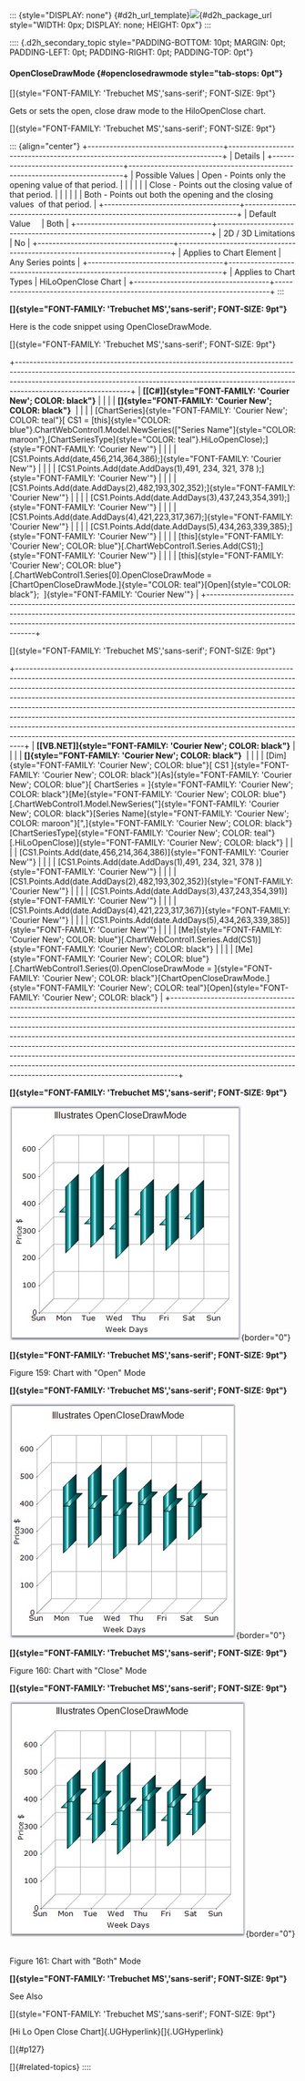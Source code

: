 ::: {style="DISPLAY: none"}
[](ms-xhelp:///?Id=d2h_url_template){#d2h_url_template}![](!package_url!){#d2h_package_url style="WIDTH: 0px; DISPLAY: none; HEIGHT: 0px"}
:::

:::: {.d2h_secondary_topic style="PADDING-BOTTOM: 10pt; MARGIN: 0pt; PADDING-LEFT: 0pt; PADDING-RIGHT: 0pt; PADDING-TOP: 0pt"}
#### OpenCloseDrawMode {#openclosedrawmode style="tab-stops: 0pt"}

[]{style="FONT-FAMILY: 'Trebuchet MS','sans-serif'; FONT-SIZE: 9pt"} 

Gets or sets the open, close draw mode to the HiloOpenClose chart.

[]{style="FONT-FAMILY: 'Trebuchet MS','sans-serif'; FONT-SIZE: 9pt"} 

::: {align="center"}
+-------------------------------------+----------------------------------------------------------------------------+
| Details                                                                                                          |
+-------------------------------------+----------------------------------------------------------------------------+
| Possible Values                     | Open - Points only the opening value of that period.                       |
|                                     |                                                                            |
|                                     | Close - Points out the closing value of that period.                       |
|                                     |                                                                            |
|                                     | Both - Points out both the opening and the closing values  of that period. |
+-------------------------------------+----------------------------------------------------------------------------+
| Default Value                       | Both                                                                       |
+-------------------------------------+----------------------------------------------------------------------------+
| 2D / 3D Limitations                 | No                                                                         |
+-------------------------------------+----------------------------------------------------------------------------+
| Applies to Chart Element            | Any Series points                                                          |
+-------------------------------------+----------------------------------------------------------------------------+
| Applies to Chart Types              | HiLoOpenClose Chart                                                        |
+-------------------------------------+----------------------------------------------------------------------------+
:::

**[]{style="FONT-FAMILY: 'Trebuchet MS','sans-serif'; FONT-SIZE: 9pt"}** 

Here is the code snippet using OpenCloseDrawMode.

[]{style="FONT-FAMILY: 'Trebuchet MS','sans-serif'; FONT-SIZE: 9pt"} 

+-------------------------------------------------------------------------------------------------------------------------------------------------------------------------------------------------------------------------------------------------------------------------+
| **[\[C#\]]{style="FONT-FAMILY: 'Courier New'; COLOR: black"}**                                                                                                                                                                                                          |
|                                                                                                                                                                                                                                                                         |
| **[]{style="FONT-FAMILY: 'Courier New'; COLOR: black"}**                                                                                                                                                                                                                |
|                                                                                                                                                                                                                                                                         |
| [ChartSeries]{style="FONT-FAMILY: 'Courier New'; COLOR: teal"}[ CS1 = [this]{style="COLOR: blue"}.ChartWebControl1.Model.NewSeries([\"Series Name\"]{style="COLOR: maroon"},[ChartSeriesType]{style="COLOR: teal"}.HiLoOpenClose);]{style="FONT-FAMILY: 'Courier New'"} |
|                                                                                                                                                                                                                                                                         |
| [CS1.Points.Add(date,456,214,364,386);]{style="FONT-FAMILY: 'Courier New'"}                                                                                                                                                                                             |
|                                                                                                                                                                                                                                                                         |
| [CS1.Points.Add(date.AddDays(1),491, 234, 321, 378 );]{style="FONT-FAMILY: 'Courier New'"}                                                                                                                                                                              |
|                                                                                                                                                                                                                                                                         |
| [CS1.Points.Add(date.AddDays(2),482,193,302,352);]{style="FONT-FAMILY: 'Courier New'"}                                                                                                                                                                                  |
|                                                                                                                                                                                                                                                                         |
| [CS1.Points.Add(date.AddDays(3),437,243,354,391);]{style="FONT-FAMILY: 'Courier New'"}                                                                                                                                                                                  |
|                                                                                                                                                                                                                                                                         |
| [CS1.Points.Add(date.AddDays(4),421,223,317,367);]{style="FONT-FAMILY: 'Courier New'"}                                                                                                                                                                                  |
|                                                                                                                                                                                                                                                                         |
| [CS1.Points.Add(date.AddDays(5),434,263,339,385);]{style="FONT-FAMILY: 'Courier New'"}                                                                                                                                                                                  |
|                                                                                                                                                                                                                                                                         |
| [this]{style="FONT-FAMILY: 'Courier New'; COLOR: blue"}[.ChartWebControl1.Series.Add(CS1);]{style="FONT-FAMILY: 'Courier New'"}                                                                                                                                         |
|                                                                                                                                                                                                                                                                         |
| [this]{style="FONT-FAMILY: 'Courier New'; COLOR: blue"}[.ChartWebControl1.Series\[0\].OpenCloseDrawMode = [ChartOpenCloseDrawMode.]{style="COLOR: teal"}[Open]{style="COLOR: black"};  ]{style="FONT-FAMILY: 'Courier New'"}                                            |
+-------------------------------------------------------------------------------------------------------------------------------------------------------------------------------------------------------------------------------------------------------------------------+

[]{style="FONT-FAMILY: 'Trebuchet MS','sans-serif'; FONT-SIZE: 9pt"} 

+--------------------------------------------------------------------------------------------------------------------------------------------------------------------------------------------------------------------------------------------------------------------------------------------------------------------------------------------------------------------------------------------------------------------------------------------------------------------------------------------------------------------------------------------------------------------------------------------------------------------------------------------------+
| **[\[VB.NET\]]{style="FONT-FAMILY: 'Courier New'; COLOR: black"}**                                                                                                                                                                                                                                                                                                                                                                                                                                                                                                                                                                               |
|                                                                                                                                                                                                                                                                                                                                                                                                                                                                                                                                                                                                                                                  |
| **[]{style="FONT-FAMILY: 'Courier New'; COLOR: black"}**                                                                                                                                                                                                                                                                                                                                                                                                                                                                                                                                                                                         |
|                                                                                                                                                                                                                                                                                                                                                                                                                                                                                                                                                                                                                                                  |
| [Dim]{style="FONT-FAMILY: 'Courier New'; COLOR: blue"}[ CS1 ]{style="FONT-FAMILY: 'Courier New'; COLOR: black"}[As]{style="FONT-FAMILY: 'Courier New'; COLOR: blue"}[ ChartSeries = ]{style="FONT-FAMILY: 'Courier New'; COLOR: black"}[Me]{style="FONT-FAMILY: 'Courier New'; COLOR: blue"}[.ChartWebControl1.Model.NewSeries(\"]{style="FONT-FAMILY: 'Courier New'; COLOR: black"}[Series Name]{style="FONT-FAMILY: 'Courier New'; COLOR: maroon"}[\",]{style="FONT-FAMILY: 'Courier New'; COLOR: black"}[ChartSeriesType]{style="FONT-FAMILY: 'Courier New'; COLOR: teal"}[.HiLoOpenClose)]{style="FONT-FAMILY: 'Courier New'; COLOR: black"} |
|                                                                                                                                                                                                                                                                                                                                                                                                                                                                                                                                                                                                                                                  |
| [CS1.Points.Add(date,456,214,364,386)]{style="FONT-FAMILY: 'Courier New'"}                                                                                                                                                                                                                                                                                                                                                                                                                                                                                                                                                                       |
|                                                                                                                                                                                                                                                                                                                                                                                                                                                                                                                                                                                                                                                  |
| [CS1.Points.Add(date.AddDays(1),491, 234, 321, 378 )]{style="FONT-FAMILY: 'Courier New'"}                                                                                                                                                                                                                                                                                                                                                                                                                                                                                                                                                        |
|                                                                                                                                                                                                                                                                                                                                                                                                                                                                                                                                                                                                                                                  |
| [CS1.Points.Add(date.AddDays(2),482,193,302,352)]{style="FONT-FAMILY: 'Courier New'"}                                                                                                                                                                                                                                                                                                                                                                                                                                                                                                                                                            |
|                                                                                                                                                                                                                                                                                                                                                                                                                                                                                                                                                                                                                                                  |
| [CS1.Points.Add(date.AddDays(3),437,243,354,391)]{style="FONT-FAMILY: 'Courier New'"}                                                                                                                                                                                                                                                                                                                                                                                                                                                                                                                                                            |
|                                                                                                                                                                                                                                                                                                                                                                                                                                                                                                                                                                                                                                                  |
| [CS1.Points.Add(date.AddDays(4),421,223,317,367)]{style="FONT-FAMILY: 'Courier New'"}                                                                                                                                                                                                                                                                                                                                                                                                                                                                                                                                                            |
|                                                                                                                                                                                                                                                                                                                                                                                                                                                                                                                                                                                                                                                  |
| [CS1.Points.Add(date.AddDays(5),434,263,339,385)]{style="FONT-FAMILY: 'Courier New'"}                                                                                                                                                                                                                                                                                                                                                                                                                                                                                                                                                            |
|                                                                                                                                                                                                                                                                                                                                                                                                                                                                                                                                                                                                                                                  |
| [Me]{style="FONT-FAMILY: 'Courier New'; COLOR: blue"}[.ChartWebControl1.Series.Add(CS1)]{style="FONT-FAMILY: 'Courier New'; COLOR: black"}                                                                                                                                                                                                                                                                                                                                                                                                                                                                                                       |
|                                                                                                                                                                                                                                                                                                                                                                                                                                                                                                                                                                                                                                                  |
| [Me]{style="FONT-FAMILY: 'Courier New'; COLOR: blue"}[.ChartWebControl1.Series(0).OpenCloseDrawMode = ]{style="FONT-FAMILY: 'Courier New'; COLOR: black"}[ChartOpenCloseDrawMode.]{style="FONT-FAMILY: 'Courier New'; COLOR: teal"}[Open]{style="FONT-FAMILY: 'Courier New'; COLOR: black"}                                                                                                                                                                                                                                                                                                                                                      |
+--------------------------------------------------------------------------------------------------------------------------------------------------------------------------------------------------------------------------------------------------------------------------------------------------------------------------------------------------------------------------------------------------------------------------------------------------------------------------------------------------------------------------------------------------------------------------------------------------------------------------------------------------+

**[]{style="FONT-FAMILY: 'Trebuchet MS','sans-serif'; FONT-SIZE: 9pt"}** 

![](ImagesExt/image64_164.jpg){border="0"}

**[]{style="FONT-FAMILY: 'Trebuchet MS','sans-serif'; FONT-SIZE: 9pt"}** 

Figure 159: Chart with \"Open\" Mode

**[]{style="FONT-FAMILY: 'Trebuchet MS','sans-serif'; FONT-SIZE: 9pt"}** 

![](ImagesExt/image64_165.jpg){border="0"}

**[]{style="FONT-FAMILY: 'Trebuchet MS','sans-serif'; FONT-SIZE: 9pt"}** 

Figure 160: Chart with \"Close\" Mode

**[]{style="FONT-FAMILY: 'Trebuchet MS','sans-serif'; FONT-SIZE: 9pt"}** 

![](ImagesExt/image64_166.jpg){border="0"}

\
Figure 161: Chart with \"Both\" Mode

**[]{style="FONT-FAMILY: 'Trebuchet MS','sans-serif'; FONT-SIZE: 9pt"}** 

See Also

[]{style="FONT-FAMILY: 'Trebuchet MS','sans-serif'; FONT-SIZE: 9pt"} 

[Hi Lo Open Close Chart]{.UGHyperlink}[]{.UGHyperlink}

[]{#p127} 

[]{#related-topics}
::::
